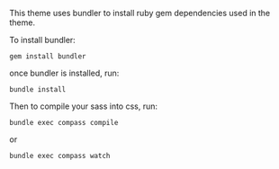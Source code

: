 This theme uses bundler to install ruby gem dependencies used in the theme.

To install bundler:

```gem install bundler```

once bundler is installed, run:

```bundle install```

Then to compile your sass into css, run:

```bundle exec compass compile```

or 

```bundle exec compass watch```